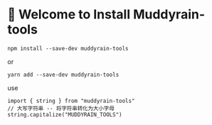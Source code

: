# 🚀 Welcome to Install Muddyrain-tools


```
npm install --save-dev muddyrain-tools
```

or

```
yarn add --save-dev muddyrain-tools
```


use
```
import { string } from "muddyrain-tools"
// 大写字符串 -- 将字符串转化为大小字母
string.capitalize("MUDDYRAIN_TOOLS")
```